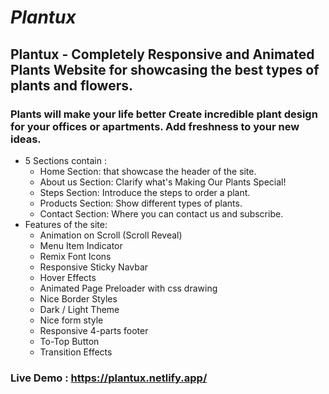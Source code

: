 # ***Plantux***
## **Plantux - Completely Responsive and Animated Plants Website for showcasing the best types of plants and flowers.**
### Plants will make your life better Create incredible plant design for your offices or apartments. Add freshness to your new ideas.
- 5 Sections contain :
  - Home Section: that showcase the header of the site.
  - About us Section: Clarify what's Making Our Plants Special!
  - Steps Section: Introduce the steps to order a plant.
  - Products Section: Show different types of plants.
  - Contact Section: Where you can contact us and subscribe.
- Features of the site: 
  - Animation on Scroll (Scroll Reveal)
  - Menu Item Indicator
  - Remix Font Icons
  - Responsive Sticky Navbar
  - Hover Effects
  - Animated Page Preloader with css drawing
  - Nice Border Styles
  - Dark / Light Theme
  - Nice form style
  - Responsive 4-parts footer
  - To-Top Button 
  - Transition Effects

### Live Demo : https://plantux.netlify.app/
